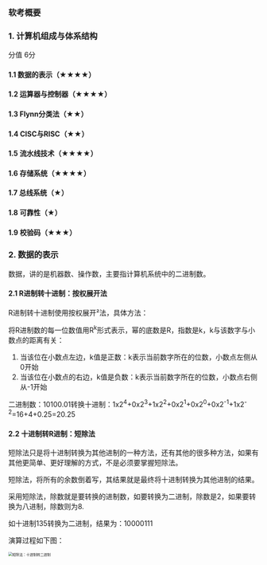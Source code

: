 ### 软考概要


### 1. 计算机组成与体系结构

分值  6分  

#### 1.1 数据的表示（★★★★）

#### 1.2 运算器与控制器（★★★★）

#### 1.3 Flynn分类法（★★）

#### 1.4 CISC与RISC（★★）

#### 1.5 流水线技术（★★★★）

#### 1.6 存储系统（★★★★）

#### 1.7 总线系统（★）

#### 1.8 可靠性（★）

#### 1.9 校验码（★★★）



### 2. 数据的表示

数据，讲的是机器数、操作数，主要指计算机系统中的二进制数。

#### 2.1 R进制转十进制：按权展开法

R进制转十进制使用按权展开²法，具体方法：

将R进制数的每一位数值用R<sup>k</sup>形式表示，幂的底数是R，指数是k，k与该数字与小数点的距离有关：

1. 当该位在小数点左边，k值是正数：k表示当前数字所在的位数，小数点左侧从0开始
2. 当该位在小数点的右边，k值是负数：k表示当前数字所在的位数，小数点右侧从-1开始

二进制数：10100.01转换十进制：1x2<sup>4</sup>+0x2<sup>3</sup>+1x2<sup>2</sup>+0x2<sup>1</sup>+0x2<sup>0</sup>+0x2<sup>-1</sup>+1x2<sup>-2</sup>=16+4+0.25=20.25

#### 2.2 十进制转R进制：短除法

短除法只是将十进制转换为其他进制的一种方法，还有其他的很多种方法，如果有其他更简单、更好理解的方式，不是必须要掌握短除法。

短除法，将所有的余数倒着写，其结果就是最终将十进制转换为其他进制的结果。

采用短除法，除数就是要转换的进制数，如要转换为二进制，除数是2，如果要转换为八进制，除数则为8.

如十进制135转换为二进制，结果为：10000111

演算过程如下图：

<img src="D:\github\LingyiLab\public\images\i1.jpg" alt="短除法：十进制转二进制" style="zoom:50%;" />

